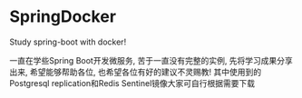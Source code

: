 # SpringDocker
Study spring-boot with docker!

一直在学些Spring Boot开发微服务, 苦于一直没有完整的实例, 先将学习成果分享出来, 希望能够帮助各位, 也希望各位有好的建议不灵赐教!
其中使用到的Postgresql replication和Redis Sentinel镜像大家可自行根据需要下载
